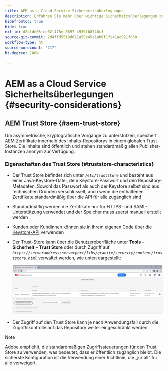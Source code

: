 ```yaml
---
title: AEM as a Cloud Service Sicherheitsüberlegungen
description: Erfahren Sie mehr über wichtige Sicherheitsüberlegungen bei der Verwendung von AEM as a Cloud Service
hidefromtoc: true
hide: true
exl-id: d2dfde05-ce02-478e-8697-b939fb8740c3
source-git-commit: 2d4ffd5518d671a55e45a1ab6f1fc41ac021fd80
workflow-type: ht
source-wordcount: '217'
ht-degree: 100%

---
```


# AEM as a Cloud Service Sicherheitsüberlegungen {#security-considerations}

## AEM Trust Store {#aem-trust-store}

Um asymmetrische, kryptografische Vorgänge zu unterstützen, speichert AEM Zertifikate innerhalb des Inhalts-Repositorys in einem globalen Trust Store. Die Inhalte sind öffentlich und stehen standardmäßig allen Publisher-Instanzen anonym zur Verfügung.

### Eigenschaften des Trust Store {#truststore-characteristics}

* Der Trust Store befindet sich unter `/etc/truststore` und besteht aus einer Java-Keystore-Datei, dem Keystore-Passwort und den Repository-Metadaten. Sowohl das Passwort als auch der Keystore selbst sind aus technischen Gründen verschlüsselt, auch wenn die enthaltenen Zertifikate standardmäßig über die API für alle zugänglich sind
* Standardmäßig werden die Zertifikate nur für HTTPS- und SAML-Unterstützung verwendet und der Speicher muss zuerst manuell erstellt werden
* Kunden oder Kundinnen können sie in ihrem eigenen Code über die [Keystore-API](https://developer.adobe.com/experience-manager/reference-materials/6-5/javadoc/com/adobe/granite/keystore/KeyStoreService.html#getTrustStore-org.apache.sling.api.resource.ResourceResolver-) verwenden
* Der Trust-Store kann über die Benutzeroberfläche unter **Tools** – **Sicherheit** – **Trust Store** oder durch Zugriff auf *`https://serveraddress:serverport/libs/granite/security/content/truststore.html`* verwaltet werden, wie unten dargestellt:

  ![Trust Store-Verwaltung](/help/security/assets/global-trust-store-modified.png)

* Der Zugriff auf den Trust Store kann je nach Anwendungsfall durch die Zugriffskontrolle auf das Repository weiter eingeschränkt werden.

>[!NOTE]
>
>Adobe empfiehlt, die standardmäßigen Zugriffssteuerungen für den Trust Store zu verwenden, was bedeutet, dass er öffentlich zugänglich bleibt. Die sicherste Konfiguration ist die Verwendung einer Richtlinie, die „jcr:all“ für alle verweigert.

<!--
Commenting out section for now as requested by Lars

## Anonymous Permission Hardening Package {#anonymous-permission-hardening-package}

For more information on the Anonymous Hardening Package, see [Security Checklist](https://experienceleague.adobe.com/docs/experience-manager-65/administering/security/security-checklist.html#anonymous-permission-hardening-package).
-->
